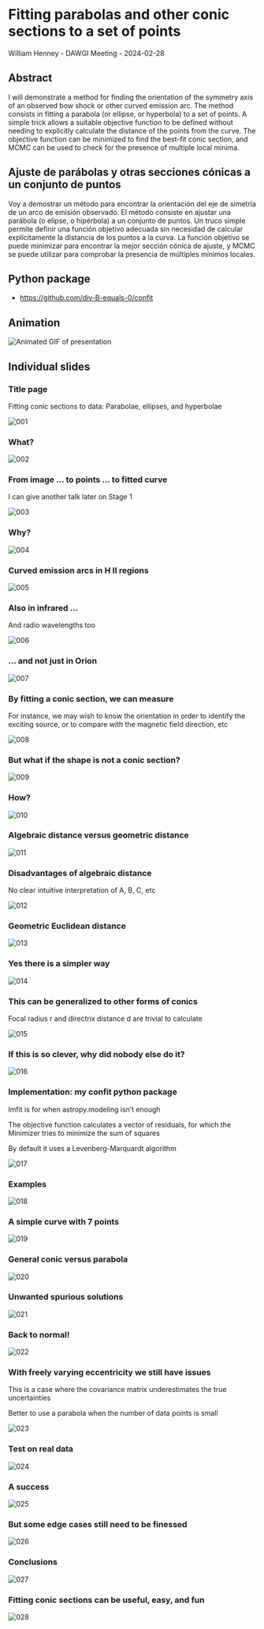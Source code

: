 # Fitting parabolas and other conic sections to a set of points

William Henney -  DAWGI Meeting - 2024-02-28

## Abstract

I will demonstrate a method for finding the orientation of the symmetry axis of an observed bow shock or other curved emission arc. The method consists in fitting a parabola (or ellipse, or hyperbola) to a set of points. A simple trick allows a suitable objective function to be defined without needing to explicitly calculate the distance of the points from the curve. The objective function can be minimized to find the best-fit conic section, and MCMC can be used to check for the presence of multiple local minima. 

## Ajuste de parábolas y otras secciones cónicas a un conjunto de puntos

Voy a demostrar un método para encontrar la orientación del eje de simetría de un arco de emisión observado. El método consiste en ajustar una parábola (o elipse, o hipérbola) a un conjunto de puntos. Un truco simple permite definir una función objetivo adecuada sin necesidad de calcular explícitamente la distancia de los puntos a la curva. La función objetivo se puede minimizar para encontrar la mejor sección cónica de ajuste, y MCMC se puede utilizar para comprobar la presencia de múltiples mínimos locales.

## Python package ##

* https://github.com/div-B-equals-0/confit

## Animation ##
![Animated GIF of presentation](presentation/dawgi-conics-talk.gif)

## Individual slides ##

### Title page ###
Fitting conic sections to data: Parabolae, ellipses, and hyperbolae

![001](slides/001.jpeg)

### What? ###
![002](slides/002.jpeg)

### From image … to points … to fitted curve ###
I can give another talk later on Stage 1

![003](slides/003.jpeg)

### Why? ###
![004](slides/004.jpeg)

### Curved emission arcs in H II regions ###
![005](slides/005.jpeg)

### Also in infrared … ###
And radio wavelengths too

![006](slides/006.jpeg)

### … and not just in Orion ###
![007](slides/007.jpeg)

### By fitting a conic section, we can measure ###
For instance, we may wish to know the orientation in order to identify the exciting source, or to compare with the magnetic field direction, etc

![008](slides/008.jpeg)

### But what if the shape is not a conic section? ###
![009](slides/009.jpeg)

### How? ###
![010](slides/010.jpeg)

### Algebraic distance versus geometric distance ###
![011](slides/011.jpeg)

### Disadvantages of algebraic distance ###
No clear intuitive interpretation of A, B, C, etc

![012](slides/012.jpeg)

### Geometric Euclidean distance ###
![013](slides/013.jpeg)

### Yes there is a simpler way ###
![014](slides/014.jpeg)

### This can be generalized to other forms of conics ###
Focal radius r and directrix distance d are trivial to calculate

![015](slides/015.jpeg)

### If this is so clever, why did nobody else do it? ###
![016](slides/016.jpeg)

### Implementation: my confit python package ###
lmfit is for when astropy.modeling isn’t enough

The objective function calculates a vector of residuals, for which the
Minimizer tries to minimize the sum of squares

By default it uses a Levenberg-Marquardt algorithm

![017](slides/017.jpeg)

### Examples ###
![018](slides/018.jpeg)

### A simple curve with 7 points ###
![019](slides/019.jpeg)

### General conic versus parabola ###
![020](slides/020.jpeg)

### Unwanted spurious solutions ###
![021](slides/021.jpeg)

### Back to normal! ###
![022](slides/022.jpeg)

### With freely varying eccentricity we still have issues ###
This is a case where the covariance matrix underestimates the true
uncertainties

Better to use a parabola when the number of data points is small

![023](slides/023.jpeg)

### Test on real data ###
![024](slides/024.jpeg)

### A success ###
![025](slides/025.jpeg)

### But some edge cases still need to be finessed ###
![026](slides/026.jpeg)

### Conclusions ###
![027](slides/027.jpeg)

### Fitting conic sections can be useful, easy, and fun ###
![028](slides/028.jpeg)




